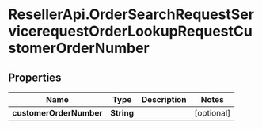 # ResellerApi.OrderSearchRequestServicerequestOrderLookupRequestCustomerOrderNumber

## Properties

Name | Type | Description | Notes
------------ | ------------- | ------------- | -------------
**customerOrderNumber** | **String** |  | [optional] 


